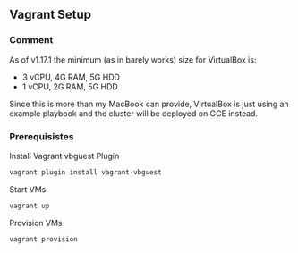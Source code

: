 ## Vagrant Setup

### Comment
As of v1.17.1 the minimum (as in barely works) size for VirtualBox is:
* 3 vCPU, 4G RAM, 5G HDD
* 1 vCPU, 2G RAM, 5G HDD

Since this is more than my MacBook can provide, VirtualBox is just using an example playbook and the cluster will be deployed on GCE instead.

### Prerequisistes
Install Vagrant vbguest Plugin
```bash
vagrant plugin install vagrant-vbguest
```

Start VMs
```bash
vagrant up
```

Provision VMs
```bash
vagrant provision
```